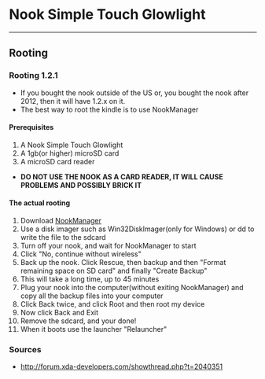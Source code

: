 # Nook Simple Touch Glowlight

-----

## Rooting

### Rooting 1.2.1

* If you bought the nook outside of the US or, you bought the nook after 2012, then it will have 1.2.x on it.
* The best way to root the kindle is to use NookManager

#### Prerequisites
1. A Nook Simple Touch Glowlight
2. A 1gb(or higher) microSD card
3. A microSD card reader
 
- **DO NOT USE THE NOOK AS A CARD READER, IT WILL CAUSE PROBLEMS AND POSSIBLY BRICK IT**

#### The actual rooting
1. Download [NookManager](http://download.doozan.com/nook/NookManager-0.5.0.zip)
2. Use a disk imager such as Win32DiskImager(only for Windows) or dd to write the file to the sdcard
3. Turn off your nook, and wait for NookManager to start
4. Click "No, continue without wireless"
5. Back up the nook. Click Rescue, then backup and then "Format remaining space on SD card" and finally "Create Backup"
6. This will take a long time, up to 45 minutes
7. Plug your nook into the computer(without exiting NookManager) and copy all the backup files into your computer
8. Click Back twice, and click Root and then root my device
9. Now click Back and Exit
10. Remove the sdcard, and your done!
11. When it boots use the launcher "Relauncher"

### Sources
* http://forum.xda-developers.com/showthread.php?t=2040351